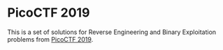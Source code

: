 # PicoCTF 2019
This is a set of solutions for Reverse Engineering and Binary Exploitation problems from [PicoCTF 2019](https://play.picoctf.org/practice?category=3&originalEvent=1&page=1).